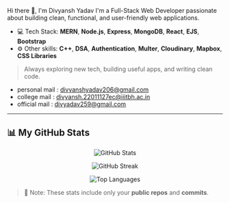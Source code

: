
 Hi there 👋, I'm Divyansh Yadav
I'm a Full-Stack Web Developer passionate about building clean, functional, and user-friendly web applications.

- 💻 Tech Stack: **MERN**, **Node.js**, **Express**, **MongoDB**, **React**, **EJS**, **Bootstrap**
- ⚙️ Other skills: **C++**, **DSA**, **Authentication**, **Multer**, **Cloudinary**, **Mapbox**, **CSS Libraries**

> Always exploring new tech, building useful apps, and writing clean code.

- personal mail : divyanshyadav206@gmail.com
- college mail : divyansh.22011127ec@iiitbh.ac.in
- official mail : divyadav259@gmail.com

---

## 📊 My GitHub Stats

<p align="center">
  <img src="https://github-readme-stats.vercel.app/api?username=divyadav0404&show_icons=true&theme=tokyonight&count_private=true" alt="GitHub Stats" />
</p>

<p align="center">
  <img src="https://streak-stats.demolab.com?user=divyadav0404&theme=tokyonight&hide_border=true" alt="GitHub Streak" />
</p>

<p align="center">
  <img src="https://github-readme-stats.vercel.app/api/top-langs/?username=divyadav0404&layout=compact&theme=tokyonight" alt="Top Languages" />
</p>

> 📝 Note: These stats include only your **public repos** and **commits**.
